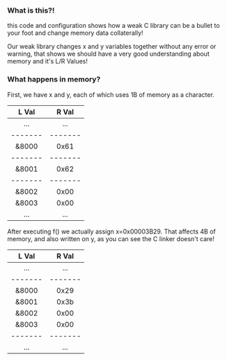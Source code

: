### What is this?!
this code and configuration shows how a weak C library can be a bullet to your foot and change memory data collaterally!

Our weak library changes x and y variables together without any error or warning, that shows we should have a very good understanding about memory and it's L/R Values!

### What happens in memory?


First, we have x and y, each of which uses 1B of memory as a character.

| L Val | R Val |
|:-----:|:-----:|
| ...   | ...   |
|-------|-------|
| &8000 | 0x61  |
|-------|-------|
| &8001 | 0x62  |
|-------|-------|
| &8002 | 0x00  |
| &8003 | 0x00  |
| ...   | ...   |

After executing f() we actually assign x=0x00003B29.
That affects 4B of memory, and also written on y, as you can see the C linker doesn't care!

| L Val | R Val |
|:-----:|:-----:|
| ...   | ...   |
|-------|-------|
| &8000 | 0x29  |
| &8001 | 0x3b  |
| &8002 | 0x00  |
| &8003 | 0x00  |
|-------|-------|
| ...   | ...   |
